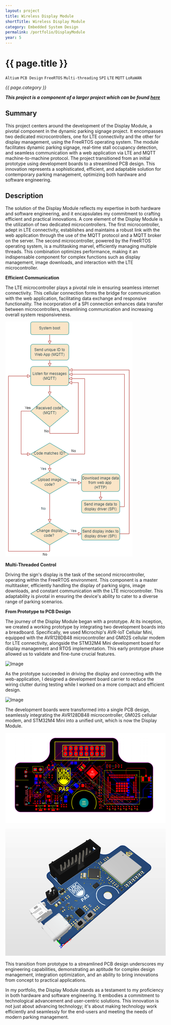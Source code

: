 ```yaml
---
layout: project
title: Wireless Display Module
shortTitle: Wireless Display Module
category: Embedded System Design
permalink: /portfolio/DisplayModule
year: 5
---
```



# {{ page.title }}

`Altium` `PCB Design` `FreeRTOS` `Multi-threading` `SPI` `LTE` `MQTT` `LoRaWAN` 

*{{ page.category }}*

***This project is a component of a larger project which can be found [here](/portfolio/ParkingSign)***

## Summary

This project centers around the development of the Display Module, a pivotal component in the dynamic parking signage project. It encompasses two dedicated microcontrollers, one for LTE connectivity and the other for display management, using the FreeRTOS operating system. The module facilitates dynamic parking signage, real-time stall occupancy detection, and seamless communication with a web application via LTE and MQTT machine-to-machine protocol. The project transitioned from an initial prototype using development boards to a streamlined PCB design. This innovation represents a sophisticated, efficient, and adaptable solution for contemporary parking management, optimizing both hardware and software engineering.

## Description

The solution of the Display Module reflects my expertise in both hardware and software engineering, and it encapsulates my commitment to crafting efficient and practical innovations. A core element of the Display Module is the utilization of two dedicated microcontrollers. The first microcontroller, adept in LTE connectivity, establishes and maintains a robust link with the web application through the use of the MQTT protocol and a MQTT broker on the server. The second microcontroller, powered by the FreeRTOS operating system, is a multitasking marvel, efficiently managing multiple threads. This combination optimizes performance, making it an indispensable component for complex functions such as display management, image downloads, and interaction with the LTE microcontroller.

**Efficient Communication**

The LTE microcontroller plays a pivotal role in ensuring seamless internet connectivity. This cellular connection forms the bridge for communication with the web application, facilitating data exchange and responsive functionality. The incorporation of a SPI connection enhances data transfer between microcontrollers, streamlining communication and increasing overall system responsiveness.

![Image](/assets/images/ParkingSign/cellularflow.png)

**Multi-Threaded Control**

Driving the sign's display is the task of the second microcontroller, operating within the FreeRTOS environment. This component is a master multitasker, efficiently handling the display of parking signs, image downloads, and constant communication with the LTE microcontroller. This adaptability is pivotal in ensuring the device's ability to cater to a diverse range of parking scenarios.

**From Prototype to PCB Design**

The journey of the Display Module began with a prototype. At its inception, we created a working prototype by integrating two development boards into a breadboard. Specifically, we used Microchip's AVR-IoT Cellular Mini, equipped with the AVR128DB48 microcontroller and GM02S cellular modem for LTE connectivity, alongside the STM32M4 Mini development board for display management and RTOS implementation. This early prototype phase allowed us to validate and fine-tune crucial features.

![Image](/assets/images/ParkingSign/prototype.jpg)

As the prototype succeeded in driving the display and connecting with the web-application, I designed a development board carrier to reduce the wiring clutter during testing while I worked on a more compact and efficient design.

![Image](/assets/images/ParkingSign/protoBoard.jpg)

The development boards were transformed into a single PCB design, seamlessly integrating the AVR128DB48 microcontroller, GM02S cellular modem, and STM32M4 Mini into a unified unit, which is now the Display Module.

![Image](/assets/images/ParkingSign/pcb.png)

![Image](/assets/images/ParkingSign/pcbFront.png)

This transition from prototype to a streamlined PCB design underscores my engineering capabilities, demonstrating an aptitude for complex design management, integration optimization, and an ability to bring innovations from concept to practical applications.

In my portfolio, the Display Module stands as a testament to my proficiency in both hardware and software engineering. It embodies a commitment to technological advancement and user-centric solutions. This innovation is not just about advancing technology; it's about making technology work efficiently and seamlessly for the end-users and meeting the needs of modern parking management.